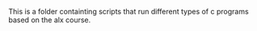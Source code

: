 This is a folder containting scripts that run different types of c programs based on the alx course.
